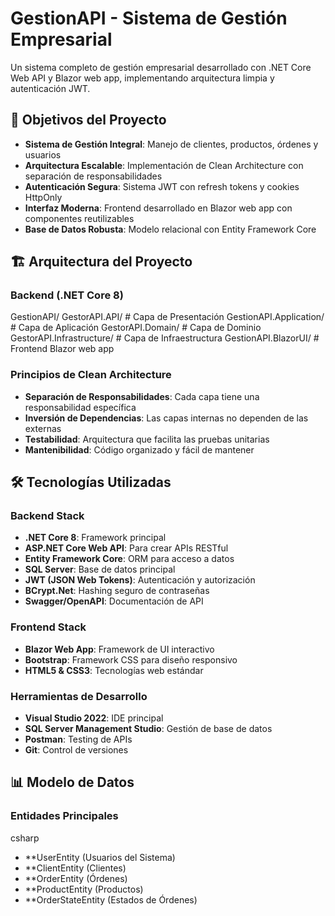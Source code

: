 # GestionAPI - Sistema de Gestión Empresarial

Un sistema completo de gestión empresarial desarrollado con .NET Core Web API y Blazor web app, implementando arquitectura limpia y autenticación JWT.

## 🎯 Objetivos del Proyecto

- **Sistema de Gestión Integral**: Manejo de clientes, productos, órdenes y usuarios
- **Arquitectura Escalable**: Implementación de Clean Architecture con separación de responsabilidades
- **Autenticación Segura**: Sistema JWT con refresh tokens y cookies HttpOnly
- **Interfaz Moderna**: Frontend desarrollado en Blazor web app con componentes reutilizables
- **Base de Datos Robusta**: Modelo relacional con Entity Framework Core

## 🏗️ Arquitectura del Proyecto

### Backend (.NET Core 8)

GestionAPI/
GestorAPI.API/              # Capa de Presentación 
GestionAPI.Application/     # Capa de Aplicación 
GestorAPI.Domain/          # Capa de Dominio 
GestorAPI.Infrastructure/  # Capa de Infraestructura 
GestionAPI.BlazorUI/       # Frontend Blazor web app

### Principios de Clean Architecture

- **Separación de Responsabilidades**: Cada capa tiene una responsabilidad específica
- **Inversión de Dependencias**: Las capas internas no dependen de las externas
- **Testabilidad**: Arquitectura que facilita las pruebas unitarias
- **Mantenibilidad**: Código organizado y fácil de mantener

## 🛠️ Tecnologías Utilizadas

### Backend Stack
- **.NET Core 8**: Framework principal
- **ASP.NET Core Web API**: Para crear APIs RESTful
- **Entity Framework Core**: ORM para acceso a datos
- **SQL Server**: Base de datos principal
- **JWT (JSON Web Tokens)**: Autenticación y autorización
- **BCrypt.Net**: Hashing seguro de contraseñas
- **Swagger/OpenAPI**: Documentación de API

### Frontend Stack
- **Blazor Web App**: Framework de UI interactivo
- **Bootstrap**: Framework CSS para diseño responsivo
- **HTML5 & CSS3**: Tecnologías web estándar

### Herramientas de Desarrollo
- **Visual Studio 2022**: IDE principal
- **SQL Server Management Studio**: Gestión de base de datos
- **Postman**: Testing de APIs
- **Git**: Control de versiones

## 📊 Modelo de Datos

### Entidades Principales

csharp
- **UserEntity (Usuarios del Sistema)
- **ClientEntity (Clientes)
- **OrderEntity (Órdenes) 
- **ProductEntity (Productos) 
- **OrderStateEntity (Estados de Órdenes) 


